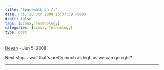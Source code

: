 ```yaml
---
title: 'Spacewalk on /.'
date: Fri, 20 Jun 2008 16:37:39 +0000
draft: false
tags: [Linux, Technology]
categories: [Linux, Technology]
type: post
---
```



#### 
[Devan](http://dgoodwin.dangerouslyinc.com "dgoodwin@dangerouslyinc.com") - <time datetime="2008-06-20 15:20:02">Jun 5, 2008</time>

Next stop... wait that's pretty much as high as we can go right?
<hr />
